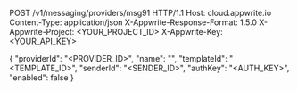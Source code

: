POST /v1/messaging/providers/msg91 HTTP/1.1
Host: cloud.appwrite.io
Content-Type: application/json
X-Appwrite-Response-Format: 1.5.0
X-Appwrite-Project: &lt;YOUR_PROJECT_ID&gt;
X-Appwrite-Key: &lt;YOUR_API_KEY&gt;

{
  "providerId": "<PROVIDER_ID>",
  "name": "<NAME>",
  "templateId": "<TEMPLATE_ID>",
  "senderId": "<SENDER_ID>",
  "authKey": "<AUTH_KEY>",
  "enabled": false
}
